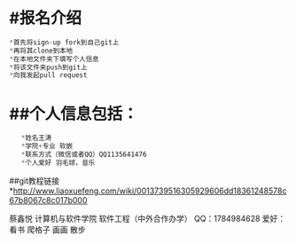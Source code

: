 ﻿#报名介绍
============
```js
*首先将sign-up fork到自己git上
*再将其clone到本地
*在本地文件夹下填写个人信息
*将该文件夹push到git上
*向我发起pull request
```
##个人信息包括：
=========
```js
   *姓名王涛
   *学院+专业 软嵌
   *联系方式（微信或者QQ）QQ1135641476
   *个人爱好 羽毛球，音乐
```
##git教程链接
*http://www.liaoxuefeng.com/wiki/0013739516305929606dd18361248578c67b8067c8c017b000

蔡鑫悦
计算机与软件学院 软件工程（中外合作办学）
QQ：1784984628
爱好：看书 爬格子 画画 散步